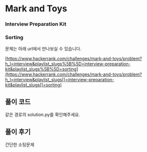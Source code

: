 # Mark and Toys

### Interview Preparation Kit

### Sorting



문제는 아래 url에서 만나보실 수 있습니다.

[https://www.hackerrank.com/challenges/mark-and-toys/problem?h_l=interview&playlist_slugs%5B%5D=interview-preparation-kit&playlist_slugs%5B%5D=sorting](https://www.hackerrank.com/challenges/mark-and-toys/problem?h_l=interview&playlist_slugs[]=interview-preparation-kit&playlist_slugs[]=sorting)





## 풀이 코드

같은 경로의 solution.py를 확인해주세요.



## 풀이 후기

간단한 소팅문제